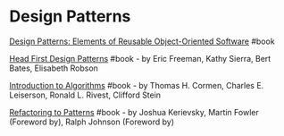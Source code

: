 # Design Patterns

[Design Patterns: Elements of Reusable Object-Oriented Software](https://www.goodreads.com/book/show/85009.Design_Patterns) \#book

[Head First Design Patterns](https://www.goodreads.com/book/show/58128.Head_First_Design_Patterns) \#book - by Eric Freeman,  Kathy Sierra, Bert Bates, Elisabeth Robson

[Introduction to Algorithms](https://www.goodreads.com/book/show/108986.Introduction_to_Algorithms) \#book - by Thomas H. Cormen,  Charles E. Leiserson, Ronald L. Rivest, Clifford Stein

[Refactoring to Patterns](https://www.goodreads.com/book/show/85041.Refactoring_to_Patterns) \#book - by Joshua Kerievsky,  Martin Fowler \(Foreword by\), Ralph Johnson \(Foreword by\)

